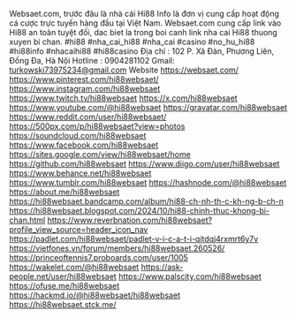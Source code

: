Websaet.com, trước đâu là nhà cái Hi88 Info là đơn vị cung cấp hoạt động cá cược trực tuyến hàng đầu tại Việt Nam. Websaet.com cung cấp link vào Hi88 an toàn tuyệt đối, dac biet la trong boi canh link nha cai Hi88 thuong xuyen bi chan. 
#hi88 #nha_cai_hi88 #nha_cai #casino #no_hu_hi88 #hi88info #nhacaihi88 #hi88casino
Địa chỉ : 102 P. Xã Đàn, Phương Liên, Đống Đa, Hà Nội
Hotline : 0904281102
Gmail: turkowski73975234@gmail.com
Website https://websaet.com/ 
https://www.pinterest.com/hi88websaet/
https://www.instagram.com/hi88websaet
https://www.twitch.tv/hi88websaet
https://x.com/hi88websaet
https://www.youtube.com/@hi88websaet
https://gravatar.com/hi88websaet
https://www.reddit.com/user/hi88websaet/
https://500px.com/p/hi88websaet?view=photos
https://soundcloud.com/hi88websaet
https://www.facebook.com/hi88websaet
https://sites.google.com/view/hi88websaet/home
https://github.com/hi88websaet
https://www.diigo.com/user/hi88websaet
https://www.behance.net/hi88websaet
https://www.tumblr.com/hi88websaet
https://hashnode.com/@hi88websaet
https://about.me/hi88websaet
https://hi88websaet.bandcamp.com/album/hi88-ch-nh-th-c-kh-ng-b-ch-n
https://hi88websaet.blogspot.com/2024/10/hi88-chinh-thuc-khong-bi-chan.html
https://www.reverbnation.com/hi88websaet?profile_view_source=header_icon_nav
https://padlet.com/hi88websaet/padlet-v-i-c-a-t-i-qjtdqj4rxmrt6y7v
https://vietfones.vn/forum/members/hi88websaet.260526/
https://princeoftennis7.proboards.com/user/1005
https://wakelet.com/@hi88websaet
https://ask-people.net/user/hi88websaet
https://www.palscity.com/hi88websaet
https://ofuse.me/hi88websaet
https://hackmd.io/@hi88websaet/hi88websaet
https://hi88websaet.stck.me/